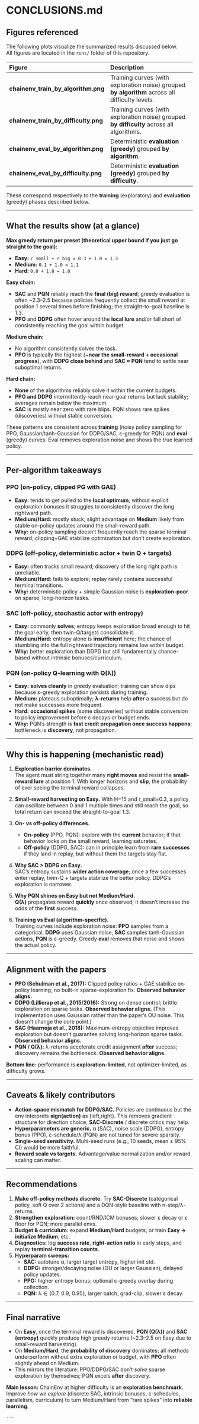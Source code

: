 # CONCLUSIONS.md 

## Figures referenced

The following plots visualize the summarized results discussed below.  
All figures are located in the `runs/` folder of this repository.

| Figure | Description |
|:--|:--|
| **chainenv_train_by_algorithm.png** | Training curves (with exploration noise) grouped **by algorithm** across all difficulty levels. |
| **chainenv_train_by_difficulty.png** | Training curves (with exploration noise) grouped **by difficulty** across all algorithms. |
| **chainenv_eval_by_algorithm.png** | Deterministic **evaluation (greedy)** grouped **by algorithm**. |
| **chainenv_eval_by_difficulty.png** | Deterministic **evaluation (greedy)** grouped **by difficulty**. |

These correspond respectively to the **training** (exploratory) and **evaluation** (greedy) phases described below.

---

## What the results show (at a glance)

**Max greedy return per preset (theoretical upper bound if you just go straight to the goal):**
- **Easy:** `r_small + r_big = 0.3 + 1.0 = 1.3`
- **Medium:** `0.1 + 1.0 = 1.1`
- **Hard:** `0.0 + 1.0 = 1.0`

**Easy chain:**
- **SAC** and **PQN** reliably reach the **final (big) reward**; greedy evaluation is often ~2.3–2.5 because policies frequently collect the small reward at position 1 several times before finishing; the straight-to-goal baseline is 1.3.`
- **PPO** and **DDPG** often hover around the **local lure** and/or fall short of consistently reaching the goal within budget.

**Medium chain:**
- No algorithm consistently solves the task.
- **PPO** is typically the highest (~**near the small-reward + occasional progress**), with **DDPG close behind** and **SAC ≈ PQN** tend to settle near suboptimal returns.

**Hard chain:**
- **None** of the algorithms reliably solve it within the current budgets.
- **PPO and DDPG** intermittently reach near-goal returns but lack stability; averages remain below the maximum.
- **SAC** is mostly near zero with rare blips. PQN shows rare spikes (discoveries) without stable conversion.

These patterns are consistent across **training** (noisy policy sampling for PPO, Gaussian/tanh-Gaussian for DDPG/SAC, ε-greedy for PQN) and **eval** (greedy) curves. Eval removes exploration noise and shows the true learned policy.

---

## Per-algorithm takeaways

### PPO (on-policy, clipped PG with GAE)
- **Easy:** tends to get pulled to the **local optimum**; without explicit exploration bonuses it struggles to consistently discover the long rightward path.
- **Medium/Hard:** mostly stuck; slight advantage on **Medium** likely from stable on-policy updates around the small-reward path.
- **Why:** on-policy sampling doesn’t frequently reach the sparse terminal reward; clipping+GAE stabilize optimization but don’t create exploration.

### DDPG (off-policy, deterministic actor + twin Q + targets)
- **Easy:** often tracks small reward; discovery of the long right path is unreliable.
- **Medium/Hard:** fails to explore; replay rarely contains successful terminal transitions.
- **Why:** deterministic policy + simple Gaussian noise is **exploration-poor** on sparse, long-horizon tasks.

### SAC (off-policy, stochastic actor with entropy)
- **Easy:** commonly **solves**; entropy keeps exploration broad enough to hit the goal early, then twin-Q/targets consolidate it.
- **Medium/Hard:** entropy alone is **insufficient** here; the chance of stumbling into the full rightward trajectory remains low within budget.
- **Why:** better exploration than DDPG but still fundamentally chance-based without intrinsic bonuses/curriculum.

### PQN (on-policy Q-learning with **Q(λ)**)
- **Easy:** **solves cleanly** in greedy evaluation; training can show dips because ε-greedy exploration persists during training.
- **Medium:** plateaus suboptimally; **λ-returns** help **after** a success but do not make successes more frequent.
- **Hard:** **occasional spikes** (some discoveries) without stable conversion to policy improvement before ε decays or budget ends.
- **Why:** PQN’s strength is **fast credit propagation once success happens**; bottleneck is **discovery**, not propagation.

---

## Why this is happening (mechanistic read)

1. **Exploration barrier dominates.**  
   The agent must string together many **right moves** and resist the **small-reward lure** at position 1. With longer horizons and **slip**, the probability of ever seeing the terminal reward collapses.

2. **Small-reward harvesting on Easy.**
    With H=15 and r_small=0.3, a policy can oscillate between 0 and 1 multiple times and still reach the goal, so total return can exceed the straight-to-goal 1.3.`

3. **On- vs off-policy differences.**  
   - **On-policy** (PPO, PQN): explore with the **current** behavior; if that behavior locks on the small reward, learning saturates.  
   - **Off-policy** (DDPG, SAC): can in principle learn from **rare successes** if they land in replay, but without them the targets stay flat.

4. **Why SAC > DDPG on Easy.**  
   SAC’s entropy sustains **wider action coverage**; once a few successes enter replay, twin-Q + targets stabilize the better policy. DDPG’s exploration is narrower.

5. **Why PQN shines on Easy but not Medium/Hard.**  
   **Q(λ)** propagates reward **quickly** once observed; it doesn’t increase the odds of the **first** success.

6. **Training vs Eval (algorithm-specific).**  
   Training curves include exploration noise: **PPO** samples from a categorical, **DDPG** uses Gaussian noise, **SAC** samples tanh-Gaussian actions, **PQN** is ε-greedy. Greedy **eval** removes that noise and shows the actual policy.

---

## Alignment with the papers

- **PPO (Schulman et al., 2017):** Clipped policy ratios + GAE stabilize on-policy learning; no built-in sparse-exploration fix. **Observed behavior aligns.**
- **DDPG (Lillicrap et al., 2015/2016):** Strong on dense control; brittle exploration on sparse tasks. **Observed behavior aligns.** (This implementation uses Gaussian rather than the paper’s OU noise. This doesn’t change the core point.)
- **SAC (Haarnoja et al., 2018):** Maximum-entropy objective improves exploration but doesn’t guarantee solving long-horizon sparse tasks. **Observed behavior aligns.**
- **PQN / Q(λ):** λ-returns accelerate credit assignment **after** success; discovery remains the bottleneck. **Observed behavior aligns.**

**Bottom line:** performance is **exploration-limited**, not optimizer-limited, as difficulty grows.

---

## Caveats & likely contributors

- **Action-space mismatch for DDPG/SAC.** Policies are continuous but the env interprets **sign(action)** as {left,right}. This removes gradient structure for direction choice; **SAC-Discrete** / discrete critics may help.
- **Hyperparameters are generic.** α (SAC), noise scale (DDPG), entropy bonus (PPO), ε-schedule/λ (PQN) are not tuned for severe sparsity.
- **Single-seed sensitivity.** Multi-seed runs (e.g., 10 seeds, mean ± 95% CI) would be more faithful.
- **Reward scale vs targets.** Advantage/value normalization and/or reward scaling can matter.

---

## Recommendations

1. **Make off-policy methods discrete.** Try **SAC-Discrete** (categorical policy, soft Q over 2 actions) and a DQN-style baseline with n-step/λ-returns.
2. **Strengthen exploration:** count/RND/ICM bonuses; slower ε decay or ε floor for PQN; more parallel envs.
3. **Budget & curriculum:** expand **Medium/Hard** budgets; or train **Easy → initialize Medium**, etc.
4. **Diagnostics:** log **success rate**, **right-action ratio** in early steps, and replay **terminal-transition counts**.
5. **Hyperparam sweeps:**
   - **SAC:** autotune α, larger target entropy, higher init std.
   - **DDPG:** stronger/decaying noise (OU or larger Gaussian), delayed policy updates.
   - **PPO:** higher entropy bonus; optional ε-greedy overlay during collection.
   - **PQN:** λ ∈ {0.7, 0.9, 0.95}, larger batch, grad-clip, slower ε decay.

---

## Final narrative

- On **Easy**, once the terminal reward is discovered, **PQN (Q(λ))** and **SAC (entropy)** quickly produce high greedy returns (~2.3–2.5 on Easy due to small-reward harvesting).  
- On **Medium/Hard**, the **probability of discovery** dominates; all methods underperform without extra exploration or budget, with **PPO** often slightly ahead on Medium.
- This mirrors the literature: PPO/DDPG/SAC don’t *solve* sparse exploration by themselves; PQN excels **after** discovery.

**Main lesson:** ChainEnv at higher difficulty is an **exploration benchmark**. Improve *how we explore* (discrete SAC, intrinsic bonuses, ε-schedules, parallelism, curriculum) to turn Medium/Hard from “rare spikes” into **reliable learning**.
```
---
